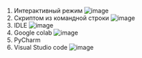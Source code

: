 1. Интерактивный режим
![image](https://github.com/user-attachments/assets/74df9349-fba1-43fc-bf6f-f47af271221b)
2. Скриптом из командной строки
![image](https://github.com/user-attachments/assets/e85a99b2-bf88-4a73-ae99-125988e713ae)
3. IDLE
![image](https://github.com/user-attachments/assets/04418187-9def-4ab1-bd39-e6f6e7fca3ec)
4. Google colab
![image](https://github.com/user-attachments/assets/cbbcbce4-0b09-413c-bf08-67775968cd15)
5. PyCharm
6. Visual Studio code
![image](https://github.com/user-attachments/assets/b2791c2c-7bc1-46d9-a544-6dc2e9dded85)
